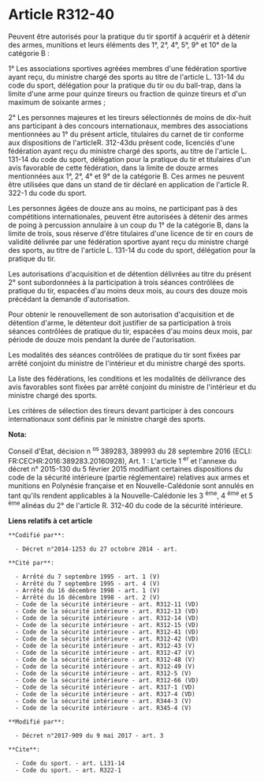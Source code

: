 # Article R312-40

Peuvent être autorisés pour la pratique du tir sportif à acquérir et à détenir des armes, munitions et leurs éléments des 1°,
2°, 4°, 5°, 9° et 10° de la catégorie B :

1° Les associations sportives agréées membres d'une fédération sportive ayant reçu, du ministre chargé des sports au titre de
l'article L. 131-14 du code du sport, délégation pour la pratique du tir ou du ball-trap, dans la limite d'une arme pour
quinze tireurs ou fraction de quinze tireurs et d'un maximum de soixante armes ;

2° Les personnes majeures et les tireurs sélectionnés de moins de dix-huit ans participant à des concours internationaux,
membres des associations mentionnées au 1° du présent article, titulaires du carnet de tir conforme aux dispositions de
l'articleR. 312-43du présent code, licenciés d'une fédération ayant reçu du ministre chargé des sports, au titre de l'article
L. 131-14 du code du sport, délégation pour la pratique du tir et titulaires d'un avis favorable de cette fédération, dans la
limite de douze armes mentionnées aux 1°, 2°, 4° et 9° de la catégorie B. Ces armes ne peuvent être utilisées que dans un
stand de tir déclaré en application de l'article R. 322-1 du code du sport.

Les personnes âgées de douze ans au moins, ne participant pas à des compétitions internationales, peuvent être autorisées à
détenir des armes de poing à percussion annulaire à un coup du 1° de la catégorie B, dans la limite de trois, sous réserve
d'être titulaires d'une licence de tir en cours de validité délivrée par une fédération sportive ayant reçu du ministre
chargé des sports, au titre de l'article L. 131-14 du code du sport, délégation pour la pratique du tir.

Les autorisations d'acquisition et de détention délivrées au titre du présent 2° sont subordonnées à la participation à trois
séances contrôlées de pratique du tir, espacées d'au moins deux mois, au cours des douze mois précédant la demande
d'autorisation.

Pour obtenir le renouvellement de son autorisation d'acquisition et de détention d'arme, le détenteur doit justifier de sa
participation à trois séances contrôlées de pratique du tir, espacées d'au moins deux mois, par période de douze mois pendant
la durée de l'autorisation.

Les modalités des séances contrôlées de pratique du tir sont fixées par arrêté conjoint du ministre de l'intérieur et du
ministre chargé des sports.

La liste des fédérations, les conditions et les modalités de délivrance des avis favorables sont fixées par arrêté conjoint
du ministre de l'intérieur et du ministre chargé des sports.

Les critères de sélection des tireurs devant participer à des concours internationaux sont définis par le ministre chargé des
sports.

**Nota:**

Conseil d'Etat, décision n
  <sup>os </sup>389283, 389993 du 28 septembre 2016 (ECLI: FR:CECHR:2016:389283.20160928), Art. 1 : L'article 1
  <sup>er</sup> et l'annexe du décret n° 2015-130 du 5 février 2015 modifiant certaines dispositions du code de la sécurité
intérieure (partie réglementaire) relatives aux armes et munitions en Polynésie française et en Nouvelle-Calédonie sont
annulés en tant qu'ils rendent applicables à la Nouvelle-Calédonie les 3
  <sup>ème</sup>, 4
  <sup>ème </sup>et 5
  <sup>ème </sup>alinéas du 2° de l'article R. 312-40 du code de la sécurité intérieure.

**Liens relatifs à cet article**

	**Codifié par**:

	  - Décret n°2014-1253 du 27 octobre 2014 - art.

	**Cité par**:

	  - Arrêté du 7 septembre 1995 - art. 1 (V)
	  - Arrêté du 7 septembre 1995 - art. 4 (V)
	  - Arrêté du 16 décembre 1998 - art. 1 (V)
	  - Arrêté du 16 décembre 1998 - art. 2 (V)
	  - Code de la sécurité intérieure - art. R312-11 (VD)
	  - Code de la sécurité intérieure - art. R312-13 (VD)
	  - Code de la sécurité intérieure - art. R312-14 (VD)
	  - Code de la sécurité intérieure - art. R312-15 (VD)
	  - Code de la sécurité intérieure - art. R312-41 (VD)
	  - Code de la sécurité intérieure - art. R312-42 (VD)
	  - Code de la sécurité intérieure - art. R312-43 (V)
	  - Code de la sécurité intérieure - art. R312-47 (V)
	  - Code de la sécurité intérieure - art. R312-48 (V)
	  - Code de la sécurité intérieure - art. R312-49 (V)
	  - Code de la sécurité intérieure - art. R312-5 (V)
	  - Code de la sécurité intérieure - art. R312-66 (VD)
	  - Code de la sécurité intérieure - art. R317-1 (VD)
	  - Code de la sécurité intérieure - art. R317-4 (VD)
	  - Code de la sécurité intérieure - art. R344-3 (V)
	  - Code de la sécurité intérieure - art. R345-4 (V)

	**Modifié par**:

	  - Décret n°2017-909 du 9 mai 2017 - art. 3

	**Cite**:

	  - Code du sport. - art. L131-14
	  - Code du sport. - art. R322-1
